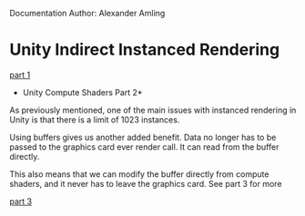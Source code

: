 Documentation Author: Alexander Amling

# Unity Indirect Instanced Rendering

[part 1](https://github.com/IGME-RIT/unity-instanced-rendering)

* Unity Compute Shaders Part 2*

As previously mentioned, one of the main issues with instanced rendering in Unity is that there is a limit of 1023 instances.


Using buffers gives us another added benefit. Data no longer has to be passed to the graphics card ever render call. It can read from the buffer directly.

This also means that we can modify the buffer directly from compute shaders, and it never has to leave the graphics card. See part 3 for more

[part 3]()
